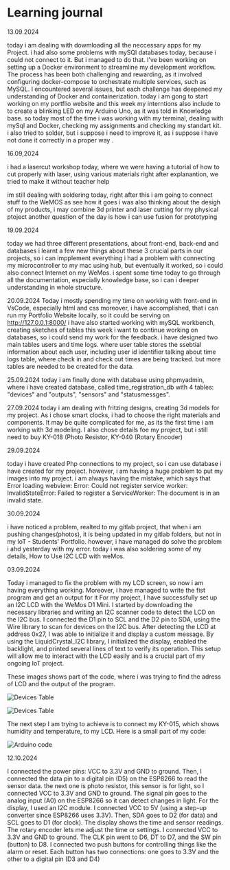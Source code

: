 # Learning journal

13.09.2024

 today i am dealing with dowmloading all the neccessary apps for my Project.
 i had also some problems with mySQl databases today, because i could not connect to it. But i managed to do that.
 I’ve been working on setting up a Docker environment to streamline my development workflow. The process has been both challenging and rewarding, as it involved configuring docker-compose to orchestrate multiple services, such as MySQL.  I encountered several issues, but each challenge has deepened my understanding of Docker and containerization.
 today i am gong to start working on my portflio website and this week my interntions also include to to create a blinking LED on my  Arduino Uno, as it was told in Knowledge base.
 so today most of the time i was working with my terminal, dealing with mySql and Docker, checking my assignments and checking my standart kit.
 i also tried to solder, but i suppose i need to improve it, as i suppose i have not done it correctly in a proper way .


 16.09,2024

 i had a lasercut workshop today, where we were having a tutorial of how to cut properly with laser, using various materials 
 right after explanantion, we tried to make it without teacher help

im still dealing with soldering today, right after this i am going to connect stuff to the WeMOS as see how it goes
i was also thinking about the desigh of my products, i may combine 3d printer and laser cutting for my physical ptoject 
another question of the day is how i can use fusion for prototyping 


19.09.2024

today we had three different presentations, about front-end, back-end and databases
i learnt a few new things about these 3 crucial parts in our projects, so i can impplement everything
i had a problem with connecting my microcontroller to my mac using hub, but eventually it worked, so i could also connect Internet on my WeMos.
i spent some time today to go through all the documentation, especially knowledge base, so i can i deeper understanding in whole structure.


20.09.2024
Today i mostly spending my time on working with front-end in VsCode, especially html and css
moreover, i have accomplished, that i can run my Portfolio Website locally, so it could be serving on http://127.0.0.1:8000/
i have also started working with mySQL workbench, creating sketches of tables
this week i want to continue working on databases, so i could send my work for the feedback.
i have designed two main tables users and time logs.
where user table stores the ssebtial information about each user, including user id identifier
talking about time logs table, where check in and check out times are being tracked.
but more tables are needed to be created for the data.

25.09.2024
today i am finally done with database using phpmyadmin, where i have created database, called time_registration_db with 4 tables: "devices" and "outputs", "sensors" and "statusmessges". 

27.09.2024
today i am dealing with  fritzing designs, creating 3d models for my project. As i chose smart clocks, i had to choose the right materials and components. It may be quite complicated for me, as its the first time i am working with 3d modeling. I also chose details foe my project, but i still need to buy KY-018 (Photo Resistor, KY-040 (Rotary Encoder) 

29.09.2024

today i have created Php connections to my project, so i can use database i have created for my project. however, i am having a huge problem to put my images into my project. i am always having the mistake, which says that Error loading webview: Error: Could not register service worker: InvalidStateError: Failed to register a ServiceWorker: The document is in an invalid state.

30.09.2024

i have noticed a problem, realted to my gitlab project, that when i am pushing changes(photos), it is being updated in my gitlab folders, but not in my IoT - Students' Portfolio. however, i have managed do solve the problem i ahd yesterday with my error. 
today i was also soldering some of my details, How to Use I2C LCD with weMos.


03.09.2024

Today i managed to fix the problem with my LCD screen, so now i am having everything working.
Moreover, i have managed to write the fist program and get an output for it 
For my project, I have successfully set up an I2C LCD with the WeMos D1 Mini. 
I started by downloading the necessary libraries and writing an I2C scanner code to detect the LCD on the I2C bus. 
I connected the D1 pin to SCL and the D2 pin to SDA, using the Wire library to scan for devices on the I2C bus. 
After detecting the LCD at address 0x27, I was able to initialize it and display a custom message. By using the LiquidCrystal_I2C library, I initialized the display, enabled the backlight, and printed several lines of text to verify its operation. 
This setup will allow me to interact with the LCD easily and is a crucial part of my ongoing IoT project.

These images shows part of the code, where i was trying to find the adress of LCD and the output of the program.

![Devices Table](/assets/adress.jpg)
 
![Devices Table](/assets/IMG_57772.png)

The next step I am trying to achieve is to connect my KY-015, which shows humidity and temperature, to my LCD. 
Here is a small part of my code:

![Arduino code](/assets/ky015.jpg)

12.10.2024

I connected the power pins: VCC to 3.3V and GND to ground. Then, I connected the data pin to a digital pin (D5) on the ESP8266 to read the sensor data. the next one is photo resistor, this sensor is for light, so I connected VCC to 3.3V and GND to ground. The signal pin goes to the analog input (A0) on the ESP8266 so it can detect changes in light. For the display, I used an I2C module. I connected VCC to 5V (using a step-up converter since ESP8266 uses 3.3V). Then, SDA goes to D2 (for data) and SCL goes to D1 (for clock). The display shows the time and sensor readings.
The rotary encoder lets me adjust the time or settings. I connected VCC to 3.3V and GND to ground. The CLK pin went to D6, DT to D7, and the SW pin (button) to D8.
I connected two push buttons for controlling things like the alarm or reset. Each button has two connections: one goes to 3.3V and the other to a digital pin (D3 and D4)


























